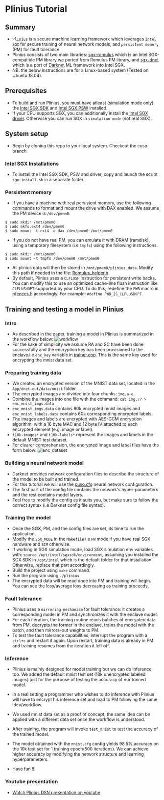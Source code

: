 # Plinius Tutorial
## Summary
- `Plinius` is a secure machine learning framework which leverages `Intel SGX` for secure training of neural network models, and `persistent memory` (PM) for fault tolerance.
- Plinius consists of two main libraries: [sgx-romulus](https://github.com/anonymous-xh/sgx-romulus) which is an Intel SGX-compatible PM library we ported from Romulus PM library, and [sgx-dnet](https://github.com/anonymous-xh/sgx-dnet) which is a port of [Darknet](http://pjreddie.com/darknet) ML framework into Intel SGX.
- NB: the below instructions are for a Linux-based system (Tested on Ubuntu 18.04).

## Prerequisites
- To build and run Plinius, you must have atleast (simulation mode only) the [Intel SGX SDK](https://github.com/intel/linux-sgx) and [Intel SGX PSW](https://github.com/intel/linux-sgx) installed. 
- If your CPU supports SGX, you can additionally install the [Intel SGX driver](). Otherwise you can run SGX in `simulation mode` (not real SGX).


## System setup
- Begin by cloning this repo to your local system. Checkout the cuso branch.

### Intel SGX Installations
- To install the Intel SGX SDK, PSW and driver, copy and launch the script `sgx-install.sh` in a separate folder.

### Persistent memory
- If you have a machine with real persistent memory, use the following commands to format and mount the drive with DAX enabled. We assume the PM device is `/dev/pmem0`.
```
$ sudo mkdir /mnt/pmem0
$ sudo mkfs.ext4 /dev/pmem0
$ sudo mount -t ext4 -o dax /dev/pmem0 /mnt/pmem0

```
- If you do not have real PM, you can emulate it with DRAM (ramdisk), using a temporary filesystem (i.e `tmpfs`) using the following instructions.
```
$ sudo mkdir /mnt/pmem0
$ sudo mount -t tmpfs /dev/pmem0 /mnt/pmem0

```
- All plinius data will then be stored in `/mnt/pmem0/plinius_data`. Modify this path if needed in the file: [Romulus_helper.h](App/Romulus_helper.h). 
- By default, Plinius uses a `CLFLUSH` instruction for persistent write backs. You can modify this to use an optimized cache-line flush instruction like `CLFLUSHOPT` supported by your CPU. To do this, redefine the `PWB` macro in [pfences.h](Enclave/romulus/common/pfences.h) accordingly. For example: `#define PWB_IS_CLFLUSHOPT`.

## Training and testing a model in Plinius

### Intro
- As described in the paper, training a model in Plinius is summarized in the workflow below:
![workflow](imgs/workflow.png)
- For the sake of simplicity we assume RA and SC have been done successfully and the encryption key has been provisioned to the enclave.i.e `enc_key` variable in [trainer.cpp](Enclave/dnet-in/train/trainer.cpp). This is the same key used for encrypting the mnist data set.

### Preparing training data
- We created an encrypted version of the MNIST data set, located in the `App/dnet-out/data/mnist` folder.
- The encrypted images are divided into four chunks: `img.a-e`. 
- Combine the images into one file with the command: `cat img.?? > enc_mnist_imgs.data`
- `enc_mnist_imgs.data` contains 60k encrypted mnist images and `enc_mnist_labels.data` contains 60k corresponding encrypted labels.
- The images and labels are encrypted with AES-GCM encryption algorithm, with a 16 byte MAC and 12 byte IV attached to each encrypted element (e.g. image or label).
- `t10k-images*` and `t10k-labels*` represent the images and labels in the default MNIST test dataset.
- For clearer comprehension, the encrypted image and label files have the form below:
![enc_dataset](imgs/enc_mnist.png)

### Building a neural network model
- Darknet provides network configuration files to describe the structure of the model to be built and trained. 
- For this tutorial we will use the [cuso.cfg](App/dnet-out/cfg/cuso.cfg) neural network configuration. 
- The first part of the config file contains the network's hyper-parameters and the rest contains model layers. 
- Feel free to modify the config as it suits you, but make sure to follow the correct syntax (i.e Darknet config file syntax).

### Training the model
- Once the SGX, PM, and the config files are set, its time to run the application. 
- Modify the `SGX_MODE` in the `Makefile` i.e `HW` mode if you have real SGX hardware and `SIM` otherwise.
- If working in SGX simulation mode, load SGX simulation env variables with: `source /opt/intel/sgxsdk/environment`, assuming you installed the SGX SDK in `/opt/intel` which is the default folder for that installation. Otherwise, replace that part accordingly.
- Build the project using `make` command.
- Run the program using `./plinius`
- The encrypted data will be read once into PM and training will begin. You can see the loss/average loss decreasing as training proceeds.

### Fault tolerance
- Plinius uses a `mirroring mechanism` for fault tolerance: it creates a corresponding model in PM and synchronizes it with the enclave model.
- For each iteration, the training routine reads batches of encrypted data from PM, decrypts the former in the enclave, trains the model with the batch, and then mirrors-out weights to PM.
- To test the fault tolerance capabilities, interrupt the program with a `ctrl+c` and restart it again. Upon restart, training data is already in PM and training resumes from the iteration it left off.

### Inference
- Plinius is mainly designed for model training but we can do inference too. We added the default mnist test set (10k unencrypted labeled images) just for the purpose of testing the accuracy of our trained model. 
- In a real setting a programmer who wishes to do inference with Plinius will have to encrypt his inference set and load to PM following the same idea/workflow.
- We used mnist data set as a proof of concept, the same idea can be applied with a different data set once the workflow is understood.
- After training, the program will invoke `test_mnist` to test the accuracy of the trained model.
- The model obtained with the `mnist.cfg` config yields 98.5% accuracy on the 10k test set for 1 training epoch(500 iterations). We can achieve higher accuracy by modifying the network structure and learning hyperparameters.


- Have fun !!!

### Youtube presentation
- [Watch Plinius DSN presentation on youtube](https://www.youtube.com/watch?v=RVbS-zgvlhM)
